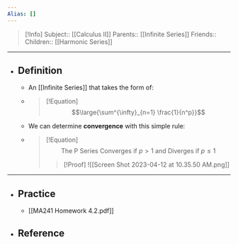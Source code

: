 ```yaml
---
Alias: []
---
```

> [!Info]
> Subject:: [[Calculus II]]
> Parents:: [[Infinite Series]]
> Friends:: 
> Children:: [[Harmonic Series]]
---
- ## Definition
	- An [[Infinite Series]] that takes the form of:
	- > [!Equation]
	  > $$\large{\sum^{\infty}_{n=1} \frac{1}{n^p}}$$
	- We can determine **convergence** with this simple rule:
	- > [!Equation]
	  > $$\text{The P Series Converges if }p>1\text{ and Diverges if }p\leq 1$$
	  > 
	  > > [!Proof]
	  > > ![[Screen Shot 2023-04-12 at 10.35.50 AM.png]]
---
- ## Practice
	- [[MA241 Homework 4.2.pdf]]
- ## Reference